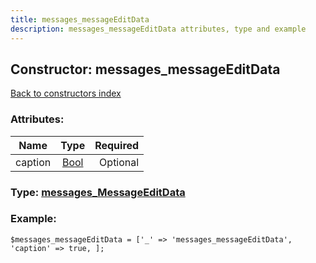 ```yaml
---
title: messages_messageEditData
description: messages_messageEditData attributes, type and example
---
```

## Constructor: messages\_messageEditData  
[Back to constructors index](index.md)



### Attributes:

| Name     |    Type       | Required |
|----------|:-------------:|---------:|
|caption|[Bool](../types/Bool.md) | Optional|



### Type: [messages\_MessageEditData](../types/messages_MessageEditData.md)


### Example:

```
$messages_messageEditData = ['_' => 'messages_messageEditData', 'caption' => true, ];
```  

